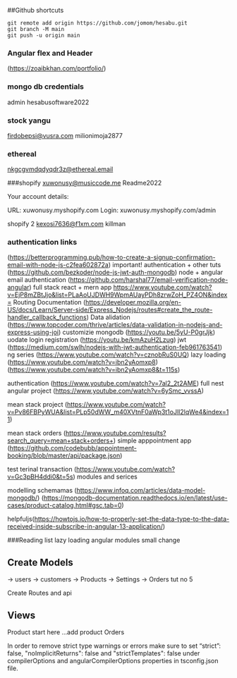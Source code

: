 ##Github shortcuts
```
git remote add origin https://github.com/jomom/hesabu.git
git branch -M main
git push -u origin main
```
### Angular flex and Header
(https://zoaibkhan.com/portfolio/)

### mongo db credentials 
admin
hesabusoftware2022

### stock yangu
firdobepsi@vusra.com
milionimoja2877

### ethereal
nkgcgvmdqdyqdr3z@ethereal.email

###shopify
xuwonusy@musiccode.me
Readme2022

Your account details:

URL: xuwonusy.myshopify.com
Login: xuwonusy.myshopify.com/admin

shopify 2
kexosi7636@f1xm.com
killman



### authentication links
(https://betterprogramming.pub/how-to-create-a-signup-confirmation-email-with-node-js-c2fea602872a)
important! authentication + other tuts
(https://github.com/bezkoder/node-js-jwt-auth-mongodb)
node + angular  email authentication
(https://github.com/harshal77/email-verification-node-angular)
full stack react + mern app
https://www.youtube.com/watch?v=EjP8mZBtJjo&list=PLaAoUJDWH9WpmAUayPDh8zrwZoH_PZ4ON&index=
Routing  Documentation
(https://developer.mozilla.org/en-US/docs/Learn/Server-side/Express_Nodejs/routes#create_the_route-handler_callback_functions)
Data alidation
(https://www.topcoder.com/thrive/articles/data-validation-in-nodejs-and-express-using-joi)
customizie mongodb
(https://youtu.be/5yU-P0grJjk)
uodate login registration
(https://youtu.be/kmAzuH2Lzug)
jwt 
(https://medium.com/swlh/nodejs-with-jwt-authentication-feb961763541)
ng series
(https://www.youtube.com/watch?v=cznobRuS0UQ)
lazy loading 
(https://www.youtube.com/watch?v=ibn2yAomxp8)
(https://www.youtube.com/watch?v=ibn2yAomxp8&t=115s)

authentication
(https://www.youtube.com/watch?v=7al2_2t2AME)
full nest angular project
(https://www.youtube.com/watch?v=6ySmc_vvssA)

mean stack project
(https://www.youtube.com/watch?v=Pv86FBPyWUA&list=PLp50dWW_m40XVtnF0aWp3t1oJIl2lqWe4&index=11)

mean stack orders
(https://www.youtube.com/results?search_query=mean+stack+orders+)
simple apppointment app
(https://github.com/codebubb/appointment-booking/blob/master/api/package.json)

test terinal transaction
(https://www.youtube.com/watch?v=Gc3pBH4ddi0&t=5s)
modules and serices


modelling schemamas
(https://www.infoq.com/articles/data-model-mongodb/)
(https://mongodb-documentation.readthedocs.io/en/latest/use-cases/product-catalog.html#gsc.tab=0)

helpfuljs(https://howtojs.io/how-to-properly-set-the-data-type-to-the-data-received-inside-subscribe-in-angular-13-application/)

###Reading list 
lazy loading angular modules
small change


## Create Models
-> users
-> customers
-> Products
-> Settings 
-> Orders
tut no 5

Create Routes and api
## Views
Product start here ...add product
Orders

In order to remove strict type warnings or errors make sure to set “strict”: false, "noImplicitReturns": false and "strictTemplates": false under compilerOptions and angularCompilerOptions properties in tsconfig.json file.